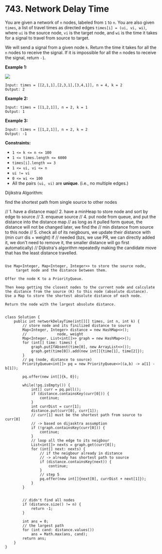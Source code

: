 # 743. Network Delay Time

You are given a network of `n` nodes, labeled from `1` to `n`. You are also given `times`, a list of travel times as directed edges `times[i] = (ui, vi, wi)`, where `ui` is the source node, `vi` is the target node, and `wi` is the time it takes for a signal to travel from source to target.

We will send a signal from a given node `k`. Return the time it takes for all the `n` nodes to receive the signal. If it is impossible for all the `n` nodes to receive the signal, return `-1`.

&#x20;

**Example 1:**

![](https://assets.leetcode.com/uploads/2019/05/23/931\_example\_1.png)

```
Input: times = [[2,1,1],[2,3,1],[3,4,1]], n = 4, k = 2
Output: 2
```

**Example 2:**

```
Input: times = [[1,2,1]], n = 2, k = 1
Output: 1
```

**Example 3:**

```
Input: times = [[1,2,1]], n = 2, k = 2
Output: -1
```

&#x20;

**Constraints:**

* `1 <= k <= n <= 100`
* `1 <= times.length <= 6000`
* `times[i].length == 3`
* `1 <= ui, vi <= n`
* `ui != vi`
* `0 <= wi <= 100`
* All the pairs `(ui, vi)` are **unique**. (i.e., no multiple edges.)

Dijikstra Algorithm:&#x20;

find the shortest path from single source to other nodes

// 1. have a distance map// 2. have a minHeap to store node and sort by edge to source // 3. enqueue source // 4. put node from queue, and put the distance into the distance map // as long as it pulled form queue, the distance will not be changed later, we find the // min distance from source to this node // 5. check all of its neigbours, we update their distance with (min curr dis + weight) if // needed (bzs, we use PR, we can directly added it, we don't need to remove it, the smaller distance will go first automatically) // Dijkstra's algorithm repeatedly making the candidate move that has the least distance travelled.

```

Use Map<Integer, Map<Integer, Integer>> to store the source node,
     target node and the distance between them.
    
Offer the node K to a PriorityQueue.
    
Then keep getting the closest nodes to the current node and calculate 
the distance from the source (K) to this node (absolute distance). 
Use a Map to store the shortest absolute distance of each node.

Return the node with the largest absolute distance.


```

```
class Solution {
    public int networkDelayTime(int[][] times, int n, int k) {
        // store node and its finilized distance to source
        Map<Integer, Integer> distance = new HashMap<>();        
        //              node, weight
        Map<Integer, List<int[]>> graph = new HashMap<>();
        for (int[] time: times) {
            graph.putIfAbsent(time[0], new ArrayList<>());
            graph.get(time[0]).add(new int[]{time[1], time[2]});
        }
        // pq (node, distance to source)
        PriorityQueue<int[]> pq = new PriorityQueue<>((a,b) -> a[1] - b[1]);
        
        pq.offer(new int[]{k, 0});
        
        while(!pq.isEmpty()) {
            int[] curr = pq.poll();
            if (distance.containsKey(curr[0])) {
                continue;
            }
            int currDist = curr[1];
            distance.put(curr[0], curr[1]);
            // curr[1] must be the shortest path from source to curr[0] 
            // -> based on dijasktra assumption
            if (!graph.containsKey(curr[0])) {
                continue;
            }
            // loop all the edge to its neigbour
            List<int[]> nexts = graph.get(curr[0]);
            for (int[] next: nexts) {
                // if the neigbour already in distance 
                // -> already has shortest path to source
                if (distance.containsKey(next)) {
                    continue;
                }
                // step 5
                pq.offer(new int[]{next[0], currDist + next[1]});
            }
        }
        
                    
        // didn't find all nodes
        if (distance.size() != n) {
            return -1;
        }

        int ans = 0;
        // the largest path 
        for (int cand: distance.values())
            ans = Math.max(ans, cand);
        return ans;
    }
}
```
